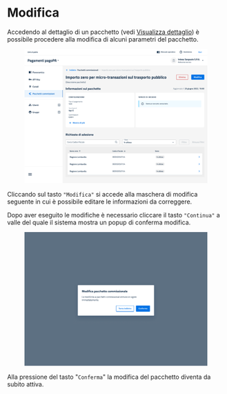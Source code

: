 # Modifica

Accedendo al dettaglio di un pacchetto (vedi [Visualizza dettaglio](visualizzazione-dettaglio.md)) è possibile procedere alla modifica di alcuni parametri del pacchetto.

<figure><img src="../../../../../.gitbook/assets/image (225).png" alt=""><figcaption></figcaption></figure>

Cliccando sul tasto `"Modifica"` si accede alla maschera di modifica seguente in cui è possibile editare le informazioni da correggere.

Dopo aver eseguito le modifiche è necessario cliccare il tasto `"Continua"` a valle del quale il sistema mostra un popup di conferma modifica.

<figure><img src="../../../../../.gitbook/assets/image (228).png" alt=""><figcaption></figcaption></figure>

Alla pressione del tasto "`Conferma`" la modifica del pacchetto diventa da subito attiva.
